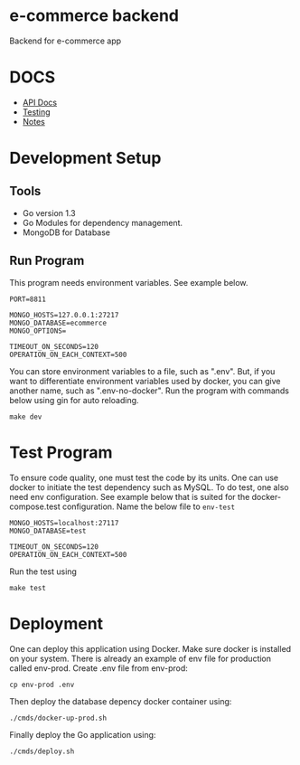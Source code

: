 # e-commerce backend
Backend for e-commerce app

# DOCS

* [API Docs](docs/API.md)
* [Testing](docs/testing/TEST.md)
* [Notes](docs/NOTES.md)
# Development Setup

## Tools

- Go version 1.3
- Go Modules for dependency management.
- MongoDB for Database

## Run Program

This program needs environment variables. See example below.

```shell
PORT=8811

MONGO_HOSTS=127.0.0.1:27217
MONGO_DATABASE=ecommerce
MONGO_OPTIONS=

TIMEOUT_ON_SECONDS=120
OPERATION_ON_EACH_CONTEXT=500
```

You can store environment variables to a file, such as ".env". But, if you want to differentiate environment variables used by docker, you can give another name, such as ".env-no-docker". Run the program with commands below using gin for auto reloading.

```shell
make dev
```

# Test Program
To ensure code quality, one must test the code by its units. One can use docker to initiate the test dependency such as MySQL. To do test, one also need env configuration. See example below that is suited for the docker-compose.test configuration. Name the below file to `env-test`

```env
MONGO_HOSTS=localhost:27117
MONGO_DATABASE=test

TIMEOUT_ON_SECONDS=120
OPERATION_ON_EACH_CONTEXT=500
```

Run the test using
```shell
make test
```

# Deployment
One can deploy this application using Docker. Make sure docker is installed on your system. There is already an example of env file for production called env-prod.
Create .env file from env-prod:
```shell
cp env-prod .env
```
Then deploy the database depency docker container using:

``` shell
./cmds/docker-up-prod.sh
```

Finally deploy the Go application using:
``` shell
./cmds/deploy.sh
```